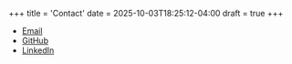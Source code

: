 +++
title = 'Contact'
date = 2025-10-03T18:25:12-04:00
draft = true
+++

-   [Email](mailto:julianlindsaykaufman@gmail.com)
-   [GitHub](https://www.github.com/julianlk522)
-   [LinkedIn](https://www.linkedin.com/in/julian-lindsay-kaufman-b73292303/)
